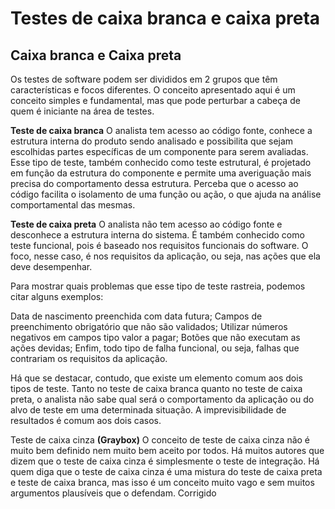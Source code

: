 <h1> Testes de caixa branca e caixa preta</h1>

<h2>Caixa branca e Caixa preta</h2>

Os testes de software podem ser divididos em 2 grupos que têm características e focos diferentes. O conceito apresentado aqui é um conceito simples e  fundamental, mas que pode perturbar a cabeça de quem é iniciante na área de testes.

 

<strong>Teste de caixa branca</strong>
O analista  tem acesso ao código fonte, conhece a estrutura interna do produto sendo analisado e possibilita que sejam escolhidas partes específicas de um componente para serem avaliadas. Esse tipo de teste, também conhecido como teste estrutural, é projetado em função da estrutura do componente e permite uma averiguação mais precisa do comportamento dessa estrutura. Perceba que o acesso ao código facilita o isolamento de uma função ou ação, o que ajuda na análise comportamental das mesmas.

<strong>Teste de caixa preta</strong>
O analista não tem acesso ao código fonte e desconhece a estrutura interna do sistema. É também conhecido como teste funcional, pois é baseado nos requisitos funcionais do software. O foco, nesse caso, é nos requisitos da aplicação, ou seja, nas ações que ela deve desempenhar.

Para mostrar quais problemas que esse tipo de teste rastreia, podemos citar alguns exemplos:

Data de nascimento preenchida com data futura;
Campos de preenchimento obrigatório que não são validados;
Utilizar números negativos em campos tipo valor a pagar;
Botões que não executam as ações devidas;
Enfim, todo tipo de falha funcional, ou seja, falhas que contrariam os requisitos da aplicação.

Há que se destacar, contudo, que existe um elemento comum aos dois tipos de teste. Tanto no teste de caixa branca quanto no teste de caixa preta, o analista não sabe qual será o comportamento da aplicação ou do alvo de teste em uma determinada situação. A imprevisibilidade de resultados é comum aos dois casos.

Teste de caixa cinza <strong>(Graybox)</strong>
O conceito de teste de caixa cinza não é muito bem definido nem muito bem aceito por todos. Há muitos autores que dizem que o teste de caixa cinza é simplesmente o teste de integração. Há quem diga que o teste de caixa cinza é uma mistura do teste de caixa preta e teste de caixa branca, mas isso é um conceito muito vago e sem muitos argumentos plausíveis que o defendam.
Corrigido
